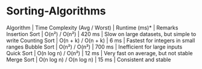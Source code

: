# Sorting-Algorithms
Algorithm | Time Complexity (Avg / Worst) | Runtime (ms)* | Remarks
Insertion Sort | O(n²) / O(n²) | 420 ms | Slow on large datasets, but simple to write
Counting Sort | O(n + k) / O(n + k) | 6 ms | Fastest for integers in small ranges
Bubble Sort | O(n²) / O(n²) | 700 ms | Inefficient for large inputs
Quick Sort | O(n log n) / O(n²) | 12 ms | Very fast on average, but not stable
Merge Sort | O(n log n) / O(n log n) | 15 ms | Consistent and stable
